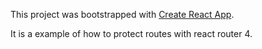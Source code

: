 This project was bootstrapped with [Create React App](https://github.com/facebookincubator/create-react-app).

It is a example of how to protect routes with react router 4.
